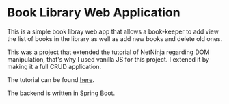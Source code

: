# Book Library Web Application

This is a simple book libray web app that allows a book-keeper to add view the list of books in the library as well as add new books and delete old ones.

This was a project that extended the tutorial of NetNinja regarding DOM manipulation, that's why I used vanilla JS for this project. I extened it by making it a full CRUD application.

The tutorial can be found [here](https://www.youtube.com/playlist?list=PL4cUxeGkcC9gfoKa5la9dsdCNpuey2s-V).

The backend is written in Spring Boot.